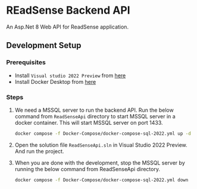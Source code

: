 # REadSense Backend API

An Asp.Net 8 Web API for ReadSense application.

## Development Setup

### Prerequisites

- Install `Visual studio 2022 Preview` from [here](https://visualstudio.microsoft.com/vs/preview)
- Install Docker Desktop from [here](https://www.docker.com/products/docker-desktop)

### Steps

1. We need a MSSQL server to run the backend API. Run the below command from `ReadSenseApi` directory to start MSSQL server in a docker container. This will start MSSQL server on port 1433.

	```sh
	docker compose -f Docker-Compose/docker-compose-sql-2022.yml up -d
	```

2. Open the solution file `ReadSenseApi.sln` in Visual Studio 2022 Preview. And run the project.
3. When you are done with the development, stop the MSSQL server by running the below command from ReadSenseApi directory.
	```sh
	docker compose -f Docker-Compose/docker-compose-sql-2022.yml down
	```